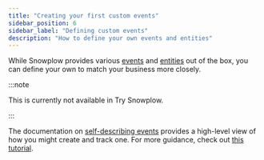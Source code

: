 ```yaml
---
title: "Creating your first custom events"
sidebar_position: 6
sidebar_label: "Defining custom events"
description: "How to define your own events and entities"
---
```


While Snowplow provides various [events](/docs/understanding-your-pipeline/events/index.md) and [entities](/docs/understanding-your-pipeline/entities/index.md) out of the box, you can define your own to match your business more closely.

:::note

This is currently not available in Try Snowplow.

:::

The documentation on [self-describing events](/docs/understanding-your-pipeline/events/index.md#self-describing-events) provides a high-level view of how you might create and track one. For more guidance, check out [this tutorial](/docs/recipes/recipe-basic-tracking-design/index.md).
